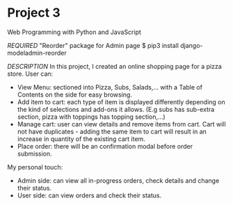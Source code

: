 # Project 3

Web Programming with Python and JavaScript

*REQUIRED*
"Reorder" package for Admin page
 $ pip3 install django-modeladmin-reorder

*DESCRIPTION*
In this project, I created an online shopping page for a pizza store. User can:
- View Menu: sectioned into Pizza, Subs, Salads,... with a Table of Contents on the side for easy browsing.
- Add item to cart: each type of item is displayed differently depending on the kind of selections and add-ons it allows. (E.g subs has sub-extra section, pizza with toppings has topping section,...)
- Manage cart: user can view details and remove items from cart. Cart will not have duplicates - adding the same item to cart will result in an increase in quantity of the existing cart item.
- Place order: there will be an confirmation modal before order submission.

My personal touch:
- Admin side: can view all in-progress orders, check details and change their status.
- User side: can view orders and check their status.